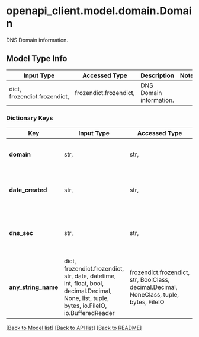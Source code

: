 # openapi_client.model.domain.Domain

DNS Domain information.

## Model Type Info
Input Type | Accessed Type | Description | Notes
------------ | ------------- | ------------- | -------------
dict, frozendict.frozendict,  | frozendict.frozendict,  | DNS Domain information. | 

### Dictionary Keys
Key | Input Type | Accessed Type | Description | Notes
------------ | ------------- | ------------- | ------------- | -------------
**domain** | str,  | str,  | Your registered domain name. | [optional] 
**date_created** | str,  | str,  | Date the DNS Domain was created. | [optional] 
**dns_sec** | str,  | str,  | The domain&#x27;s DNSSEC status  * enabled * disabled | [optional] 
**any_string_name** | dict, frozendict.frozendict, str, date, datetime, int, float, bool, decimal.Decimal, None, list, tuple, bytes, io.FileIO, io.BufferedReader | frozendict.frozendict, str, BoolClass, decimal.Decimal, NoneClass, tuple, bytes, FileIO | any string name can be used but the value must be the correct type | [optional]

[[Back to Model list]](../../openapi-client/README.md#documentation-for-models) [[Back to API list]](../../openapi-client/README.md#documentation-for-api-endpoints) [[Back to README]](../../openapi-client/README.md)

